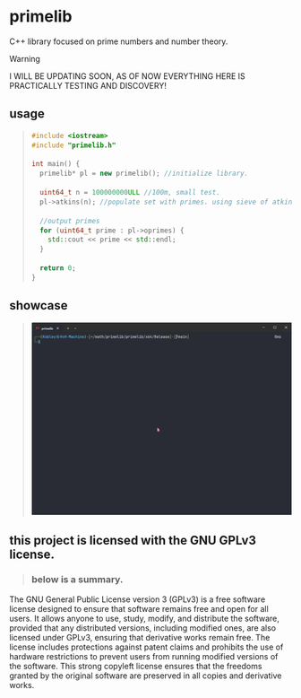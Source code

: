 # primelib
 C++ library focused on prime numbers and number theory.

> [!WARNING]  
> I WILL BE UPDATING SOON, AS OF NOW EVERYTHING HERE IS PRACTICALLY TESTING AND DISCOVERY!

## usage

> ```cpp
> #include <iostream>
> #include "primelib.h"
> 
> int main() {
>   primelib* pl = new primelib(); //initialize library.
>   
>   uint64_t n = 100000000ULL //100m, small test.
>   pl->atkins(n); //populate set with primes. using sieve of atkins.
> 
>   //output primes
>   for (uint64_t prime : pl->oprimes) {
>     std::cout << prime << std::endl;
>   }
> 
>   return 0;
> }
> ```

## showcase
> ![bruns_constant](https://github.com/Kobley/primelib/blob/main/media/b2.gif)


## this project is licensed with the GNU GPLv3 license.
> ### below is a summary.

The GNU General Public License version 3 (GPLv3) is a free software license designed to ensure that software remains free and open for all users. It allows anyone to use, study, modify, and distribute the software, provided that any distributed versions, including modified ones, are also licensed under GPLv3, ensuring that derivative works remain free. The license includes protections against patent claims and prohibits the use of hardware restrictions to prevent users from running modified versions of the software. This strong copyleft license ensures that the freedoms granted by the original software are preserved in all copies and derivative works.
